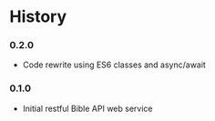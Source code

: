 # History

### 0.2.0
- Code rewrite using ES6 classes and async/await

### 0.1.0
- Initial restful Bible API web service